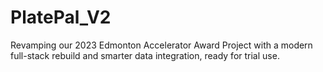 # PlatePal_V2
Revamping our 2023 Edmonton Accelerator Award Project with a modern full-stack rebuild and smarter data integration, ready for trial use.
